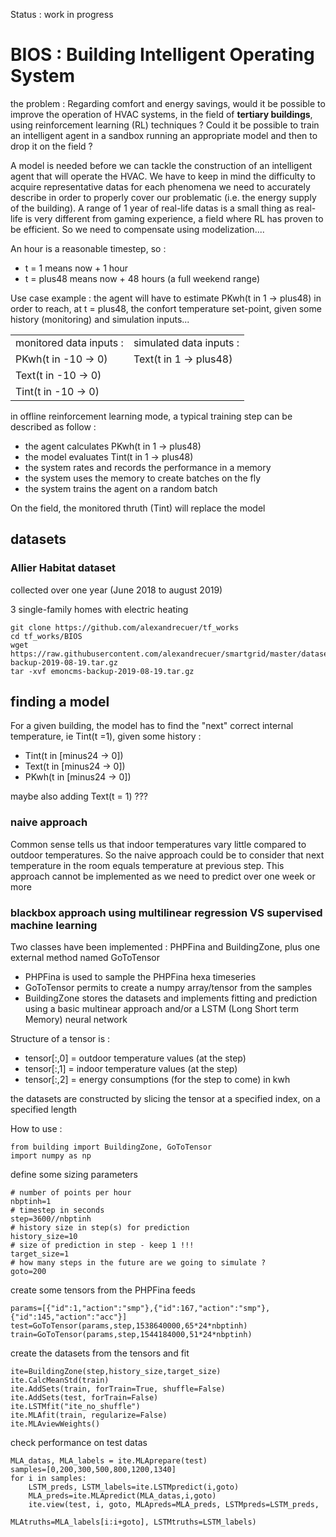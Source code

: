 Status : work in progress

# BIOS : Building Intelligent Operating System

the problem : Regarding comfort and energy savings, would it be possible to improve the operation of HVAC systems, in the field of **tertiary buildings**, using reinforcement learning (RL) techniques ? Could it be possible to train an intelligent agent in a sandbox running an appropriate model and then to drop it on the field ?

A model is needed before we can tackle the construction of an intelligent agent that will operate the HVAC. 
We have to keep in mind the difficulty to acquire representative datas for each phenomena we need to accurately describe in order to properly cover our problematic (i.e. the energy supply of the building). A range of 1 year of real-life datas is a small thing as real-life is very different from gaming experience, a field where RL has proven to be efficient. So we need to compensate using modelization....

An hour is a reasonable timestep, so :
- t = 1 means now + 1 hour
- t = plus48 means now + 48 hours (a full weekend range)

Use case example : the agent will have to estimate PKwh(t in 1 -> plus48) in order to reach, at t = plus48, the confort temperature set-point, given some history (monitoring) and simulation inputs...


<table>
  <tr>
    <td>monitored data inputs :</td><td>simulated data inputs :</td>
  </tr><tr>
    <td>PKwh(t in -10 -> 0)</td><td>Text(t in 1 -> plus48)</td>
  </tr><tr>
    <td>Text(t in -10 -> 0)</td><td></td>
  </tr><tr>
    <td>Tint(t in -10 -> 0)</td><td></td>
 </tr>
</table>

in offline reinforcement learning mode, a typical training step can be described as follow :
- the agent calculates PKwh(t in 1 -> plus48)
- the model evaluates Tint(t in 1 -> plus48)
- the system rates and records the performance in a memory
- the system uses the memory to create batches on the fly
- the system trains the agent on a random batch

On the field, the monitored thruth (Tint) will replace the model

## datasets

### Allier Habitat dataset

collected over one year (June 2018 to august 2019)

3 single-family homes with electric heating
``` 
git clone https://github.com/alexandrecuer/tf_works
cd tf_works/BIOS
wget https://raw.githubusercontent.com/alexandrecuer/smartgrid/master/datasets/emoncms-backup-2019-08-19.tar.gz
tar -xvf emoncms-backup-2019-08-19.tar.gz
```

## finding a model

For a given building, the model has to find the "next" correct internal temperature, ie Tint(t =1), given some history :
- Tint(t in [minus24 -> 0])
- Text(t in [minus24 -> 0])
- PKwh(t in [minus24 -> 0])

maybe also adding Text(t = 1) ???

### naive approach

Common sense tells us that indoor temperatures vary little compared to outdoor temperatures. 
So the naive approach could be to consider that next temperature in the room equals temperature at previous step. 
This approach cannot be implemented as we need to predict over one week or more

### blackbox approach using multilinear regression VS supervised machine learning

Two classes have been implemented : PHPFina and BuildingZone, plus one external method named GoToTensor
- PHPFina is used to sample the PHPFina hexa timeseries
- GoToTensor permits to create a numpy array/tensor from the samples 
- BuildingZone stores the datasets and implements fitting and prediction using a basic multinear approach and/or a LSTM (Long Short term Memory) neural network 

Structure of a tensor is :
- tensor[:,0] = outdoor temperature values (at the step)
- tensor[:,1] = indoor temperature values (at the step)
- tensor[:,2] = energy consumptions (for the step to come) in kwh

the datasets are constructed by slicing the tensor at a specified index, on a specified length

How to use :

```
from building import BuildingZone, GoToTensor
import numpy as np
```
define some sizing parameters
```
# number of points per hour
nbptinh=1
# timestep in seconds
step=3600//nbptinh
# history size in step(s) for prediction
history_size=10
# size of prediction in step - keep 1 !!!
target_size=1
# how many steps in the future are we going to simulate ?
goto=200
```
create some tensors from the PHPFina feeds

```
params=[{"id":1,"action":"smp"},{"id":167,"action":"smp"},{"id":145,"action":"acc"}]
test=GoToTensor(params,step,1538640000,65*24*nbptinh)
train=GoToTensor(params,step,1544184000,51*24*nbptinh)
```
create the datasets from the tensors and fit 

```
ite=BuildingZone(step,history_size,target_size)
ite.CalcMeanStd(train)
ite.AddSets(train, forTrain=True, shuffle=False)
ite.AddSets(test, forTrain=False)
ite.LSTMfit("ite_no_shuffle")
ite.MLAfit(train, regularize=False)
ite.MLAviewWeights()
```
check performance on test datas
```
MLA_datas, MLA_labels = ite.MLAprepare(test)
samples=[0,200,300,500,800,1200,1340]
for i in samples:
    LSTM_preds, LSTM_labels=ite.LSTMpredict(i,goto)
    MLA_preds=ite.MLApredict(MLA_datas,i,goto)
    ite.view(test, i, goto, MLApreds=MLA_preds, LSTMpreds=LSTM_preds,
                                                MLAtruths=MLA_labels[i:i+goto], LSTMtruths=LSTM_labels)
```
